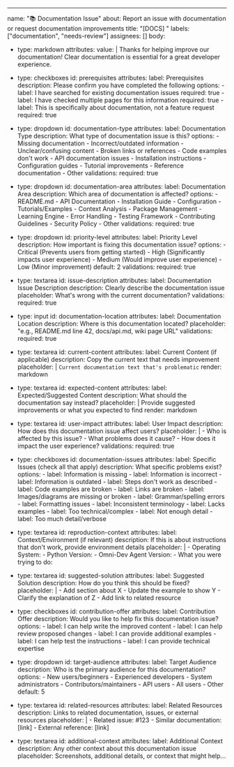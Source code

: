 ---
name: "📚 Documentation Issue"
about: Report an issue with documentation or request documentation improvements
title: "[DOCS] "
labels: ["documentation", "needs-review"]
assignees: []
body:
  - type: markdown
    attributes:
      value: |
        Thanks for helping improve our documentation! Clear documentation is essential for a great developer experience.
  
  - type: checkboxes
    id: prerequisites
    attributes:
      label: Prerequisites
      description: Please confirm you have completed the following
      options:
        - label: I have searched for existing documentation issues
          required: true
        - label: I have checked multiple pages for this information
          required: true
        - label: This is specifically about documentation, not a feature request
          required: true

  - type: dropdown
    id: documentation-type
    attributes:
      label: Documentation Type
      description: What type of documentation issue is this?
      options:
        - Missing documentation
        - Incorrect/outdated information
        - Unclear/confusing content
        - Broken links or references
        - Code examples don't work
        - API documentation issues
        - Installation instructions
        - Configuration guides
        - Tutorial improvements
        - Reference documentation
        - Other
    validations:
      required: true

  - type: dropdown
    id: documentation-area
    attributes:
      label: Documentation Area
      description: Which area of documentation is affected?
      options:
        - README.md
        - API Documentation
        - Installation Guide
        - Configuration
        - Tutorials/Examples
        - Context Analysis
        - Package Management
        - Learning Engine
        - Error Handling
        - Testing Framework
        - Contributing Guidelines
        - Security Policy
        - Other
    validations:
      required: true

  - type: dropdown
    id: priority-level
    attributes:
      label: Priority Level
      description: How important is fixing this documentation issue?
      options:
        - Critical (Prevents users from getting started)
        - High (Significantly impacts user experience)
        - Medium (Would improve user experience)
        - Low (Minor improvement)
      default: 2
    validations:
      required: true

  - type: textarea
    id: issue-description
    attributes:
      label: Documentation Issue Description
      description: Clearly describe the documentation issue
      placeholder: What's wrong with the current documentation?
    validations:
      required: true

  - type: input
    id: documentation-location
    attributes:
      label: Documentation Location
      description: Where is this documentation located?
      placeholder: "e.g., README.md line 42, docs/api.md, wiki page URL"
    validations:
      required: true

  - type: textarea
    id: current-content
    attributes:
      label: Current Content (if applicable)
      description: Copy the current text that needs improvement
      placeholder: |
        ```
        Current documentation text that's problematic
        ```
      render: markdown

  - type: textarea
    id: expected-content
    attributes:
      label: Expected/Suggested Content
      description: What should the documentation say instead?
      placeholder: |
        Provide suggested improvements or what you expected to find
      render: markdown

  - type: textarea
    id: user-impact
    attributes:
      label: User Impact
      description: How does this documentation issue affect users?
      placeholder: |
        - Who is affected by this issue?
        - What problems does it cause?
        - How does it impact the user experience?
    validations:
      required: true

  - type: checkboxes
    id: documentation-issues
    attributes:
      label: Specific Issues (check all that apply)
      description: What specific problems exist?
      options:
        - label: Information is missing
        - label: Information is incorrect
        - label: Information is outdated
        - label: Steps don't work as described
        - label: Code examples are broken
        - label: Links are broken
        - label: Images/diagrams are missing or broken
        - label: Grammar/spelling errors
        - label: Formatting issues
        - label: Inconsistent terminology
        - label: Lacks examples
        - label: Too technical/complex
        - label: Not enough detail
        - label: Too much detail/verbose

  - type: textarea
    id: reproduction-context
    attributes:
      label: Context/Environment (if relevant)
      description: If this is about instructions that don't work, provide environment details
      placeholder: |
        - Operating System:
        - Python Version:
        - Omni-Dev Agent Version:
        - What you were trying to do:

  - type: textarea
    id: suggested-solution
    attributes:
      label: Suggested Solution
      description: How do you think this should be fixed?
      placeholder: |
        - Add section about X
        - Update the example to show Y
        - Clarify the explanation of Z
        - Add link to related resource

  - type: checkboxes
    id: contribution-offer
    attributes:
      label: Contribution Offer
      description: Would you like to help fix this documentation issue?
      options:
        - label: I can help write the improved content
        - label: I can help review proposed changes
        - label: I can provide additional examples
        - label: I can help test the instructions
        - label: I can provide technical expertise

  - type: dropdown
    id: target-audience
    attributes:
      label: Target Audience
      description: Who is the primary audience for this documentation?
      options:
        - New users/beginners
        - Experienced developers
        - System administrators
        - Contributors/maintainers
        - API users
        - All users
        - Other
      default: 5

  - type: textarea
    id: related-resources
    attributes:
      label: Related Resources
      description: Links to related documentation, issues, or external resources
      placeholder: |
        - Related issue: #123
        - Similar documentation: [link]
        - External reference: [link]

  - type: textarea
    id: additional-context
    attributes:
      label: Additional Context
      description: Any other context about this documentation issue
      placeholder: Screenshots, additional details, or context that might help...
